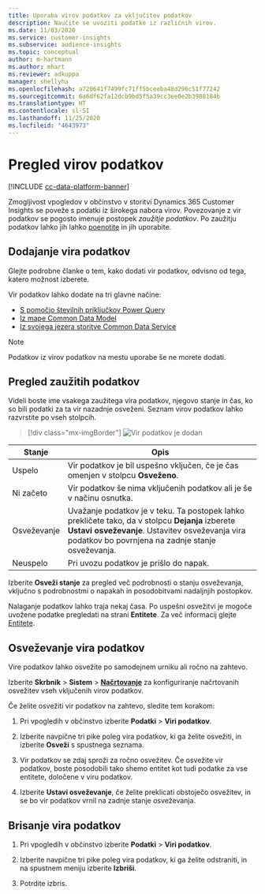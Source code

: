 ```yaml
---
title: Uporaba virov podatkov za vključitev podatkov
description: Naučite se uvoziti podatke iz različnih virov.
ms.date: 11/03/2020
ms.service: customer-insights
ms.subservice: audience-insights
ms.topic: conceptual
author: m-hartmann
ms.author: mhart
ms.reviewer: adkuppa
manager: shellyha
ms.openlocfilehash: a720641f7499fc71ff5bceeba48d296c51f77242
ms.sourcegitcommit: 6a6df62fa12dcb9bd5f5a39cc3ee0e2b3988184b
ms.translationtype: HT
ms.contentlocale: sl-SI
ms.lasthandoff: 11/25/2020
ms.locfileid: "4643973"
---
```

# <a name="overview-about-data-sources"></a>Pregled virov podatkov

[!INCLUDE [cc-data-platform-banner](../includes/cc-data-platform-banner.md)]

Zmogljivost vpogledov v občinstvo v storitvi Dynamics 365 Customer Insights se poveže s podatki iz širokega nabora virov. Povezovanje z vir podatkov se pogosto imenuje postopek *zaužitje podatkov*. Po zaužitju podatkov lahko jih lahko [poenotite](data-unification.md) in jih uporabite.

## <a name="add-a-data-source"></a>Dodajanje vira podatkov

Glejte podrobne članke o tem, kako dodati vir podatkov, odvisno od tega, katero možnost izberete.

Vir podatkov lahko dodate na tri glavne načine:

- [S pomočjo številnih priključkov Power Query](connect-power-query.md)
- [Iz mape Common Data Model](connect-common-data-model.md)
- [Iz svojega jezera storitve Common Data Service](connect-common-data-service-lake.md)

> [!NOTE]
> Podatkov iz virov podatkov na mestu uporabe še ne morete dodati.

## <a name="review-ingested-data"></a>Pregled zaužitih podatkov

Videli boste ime vsakega zaužitega vira podatkov, njegovo stanje in čas, ko so bili podatki za ta vir nazadnje osveženi. Seznam virov podatkov lahko razvrstite po vseh stolpcih.

> [!div class="mx-imgBorder"]
> ![Vir podatkov je dodan](media/configure-data-datasource-added.png "Vir podatkov je dodan")

|Stanje  |Opis  |
|---------|---------|
|Uspelo   |Vir podatkov je bil uspešno vključen, če je čas omenjen v stolpcu **Osveženo**.
|Ni začeto   |Vir podatkov še nima vključenih podatkov ali je še v načinu osnutka.         |
|Osveževanje    |Uvažanje podatkov je v teku. Ta postopek lahko prekličete tako, da v stolpcu **Dejanja** izberete **Ustavi osveževanje**. Ustavitev osveževanja vira podatkov bo povrnjena na zadnje stanje osveževanja.       |
|Neuspelo     |Pri uvozu podatkov je prišlo do napak.         |

Izberite **Osveži stanje** za pregled več podrobnosti o stanju osveževanja, vključno s podrobnostmi o napakah in posodobitvami nadaljnjih postopkov.

Nalaganje podatkov lahko traja nekaj časa. Po uspešni osvežitvi je mogoče uvožene podatke pregledati na strani **Entitete**. Za več informacij glejte [Entitete](entities.md).

## <a name="refresh-a-data-source"></a>Osveževanje vira podatkov

Vire podatkov lahko osvežite po samodejnem urniku ali ročno na zahtevo. 

Izberite **Skrbnik** > **Sistem** > [**Načrtovanje**](system.md#schedule-tab) za konfiguriranje načrtovanih osvežitev vseh vključenih virov podatkov.

Če želite osvežiti vir podatkov na zahtevo, sledite tem korakom:

1. Pri vpogledih v občinstvo izberite **Podatki** > **Viri podatkov**.

2. Izberite navpične tri pike poleg vira podatkov, ki ga želite osvežiti, in izberite **Osveži** s spustnega seznama.

3. Vir podatkov se zdaj sproži za ročno osvežitev. Če osvežite vir podatkov, boste posodobili tako shemo entitet kot tudi podatke za vse entitete, določene v viru podatkov.

4. Izberite **Ustavi osveževanje**, če želite preklicati obstoječo osvežitev, in se bo vir podatkov vrnil na zadnje stanje osveževanja.

## <a name="delete-a-data-source"></a>Brisanje vira podatkov

1. Pri vpogledih v občinstvo izberite **Podatki** > **Viri podatkov**.

2. Izberite navpične tri pike poleg vira podatkov, ki ga želite odstraniti, in na spustnem meniju izberite **Izbriši**.

3. Potrdite izbris.
